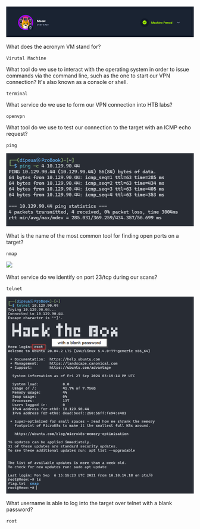 ![](banner.png)

What does the acronym VM stand for?

```
Virutal Machine
```

What tool do we use to interact with the operating system in order to issue commands via the command line, such as the one to start our VPN connection? It's also known as a console or shell.

```
terminal
```

What service do we use to form our VPN connection into HTB labs?

```
openvpn
```

What tool do we use to test our connection to the target with an ICMP echo request?

```
ping
```

![](ping.png)

What is the name of the most common tool for finding open ports on a target?

```
nmap
```

![](Meow/nmap.png)

What service do we identify on port 23/tcp during our scans?

```
telnet
```

![](telnet.png)

What username is able to log into the target over telnet with a blank password?

```
root
```